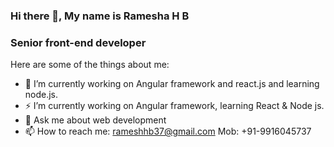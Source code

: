 ### Hi there 👋, My name is Ramesha H B

### Senior front-end developer

Here are some of the things about me:

- 🔭 I’m currently working on Angular framework and react.js and learning node.js.
- ⚡ I’m currently working on Angular framework, learning React & Node js.
- 💬 Ask me about web development
- 📫 How to reach me: rameshhb37@gmail.com  Mob: +91-9916045737

